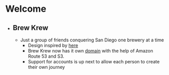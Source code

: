 # Welcome
- ## Brew Krew
	- Just a group of friends conquering San Diego one brewery at a time
		- Design inspired by [here](https://cdn-images-1.medium.com/max/1600/0*1eU7fDI1i5noyGKi.gif)
		- Brew Krew now has it own [domain](https://brewkrew.io) with the help of Amazon Route 53 and S3.
		- Support for accounts is up next to allow each person to create their own journey

